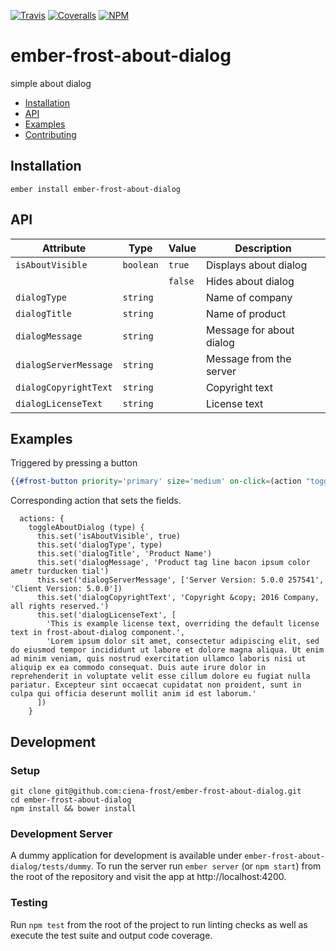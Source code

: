 [ci-img]: https://img.shields.io/travis/ciena-frost/ember-frost-about-dialog.svg "Travis CI Build Status"
[ci-url]: https://travis-ci.org/ciena-frost/ember-frost-about-dialog

[cov-img]: https://img.shields.io/coveralls/ciena-frost/ember-frost-about-dialog.svg "Coveralls Code Coverage"
[cov-url]: https://coveralls.io/github/ciena-frost/ember-frost-about-dialog

[npm-img]: https://img.shields.io/npm/v/ember-frost-about-dialog.svg "NPM Version"
[npm-url]: https://www.npmjs.com/package/ember-frost-about-dialog

[![Travis][ci-img]][ci-url] [![Coveralls][cov-img]][cov-url] [![NPM][npm-img]][npm-url]

# ember-frost-about-dialog
simple about dialog

 * [Installation](#Installation)
 * [API](#API)
 * [Examples](#Examples)
 * [Contributing](#Contributing)

## Installation
```
ember install ember-frost-about-dialog
```

## API
| Attribute | Type | Value | Description |
| --------- | ---- | ----- | ----------- |
| `isAboutVisible` | `boolean` | `true` | Displays about dialog |
|  |  | `false` | Hides about dialog |
| `dialogType` | `string`|  | Name of company |
| `dialogTitle` | `string`|  | Name of product |
| `dialogMessage` | `string`|  | Message for about dialog |
| `dialogServerMessage` | `string`|  | Message from the server |
| `dialogCopyrightText` | `string`|  | Copyright text |
| `dialogLicenseText` | `string`|  | License text |



## Examples
Triggered by pressing a button
```handlebars
{{#frost-button priority='primary' size='medium' on-click=(action "toggleAboutDialog" 'company')}}Company{{/frost-button}}
```

Corresponding action that sets the fields.
```
  actions: {
    toggleAboutDialog (type) {
      this.set('isAboutVisible', true)
      this.set('dialogType', type)
      this.set('dialogTitle', 'Product Name')
      this.set('dialogMessage', 'Product tag line bacon ipsum color ametr turducken tial')
      this.set('dialogServerMessage', ['Server Version: 5.0.0 257541', 'Client Version: 5.0.0'])
      this.set('dialogCopyrightText', 'Copyright &copy; 2016 Company, all rights reserved.')
      this.set('dialogLicenseText', [
        'This is example license text, overriding the default license text in frost-about-dialog component.',
        'Lorem ipsum dolor sit amet, consectetur adipiscing elit, sed do eiusmod tempor incididunt ut labore et dolore magna aliqua. Ut enim ad minim veniam, quis nostrud exercitation ullamco laboris nisi ut aliquip ex ea commodo consequat. Duis aute irure dolor in reprehenderit in voluptate velit esse cillum dolore eu fugiat nulla pariatur. Excepteur sint occaecat cupidatat non proident, sunt in culpa qui officia deserunt mollit anim id est laborum.'
      ])
    }
```    

## Development
### Setup
```
git clone git@github.com:ciena-frost/ember-frost-about-dialog.git
cd ember-frost-about-dialog
npm install && bower install
```

### Development Server
A dummy application for development is available under `ember-frost-about-dialog/tests/dummy`.
To run the server run `ember server` (or `npm start`) from the root of the repository and
visit the app at http://localhost:4200.

### Testing
Run `npm test` from the root of the project to run linting checks as well as execute the test suite
and output code coverage.
